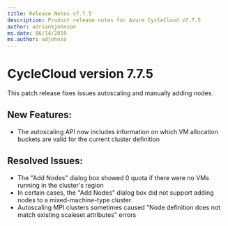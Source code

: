 ```yaml
---
title: Release Notes v7.7.5
description: Product release notes for Azure CycleCloud v7.7.5
author: adriankjohnson
ms.date: 06/14/2019
ms.author: adjohnso
---
```


# CycleCloud version 7.7.5

This patch release fixes issues autoscaling and manually adding nodes.

## New Features:
 * The autoscaling API now includes information on which VM allocation buckets are valid for the current cluster definition

## Resolved Issues:
 * The "Add Nodes" dialog box showed 0 quota if there were no VMs running in the cluster's region
 * In certain cases, the "Add Nodes" dialog box did not support adding nodes to a mixed-machine-type cluster
 * Autoscaling MPI clusters sometimes caused "Node definition does not match existing scaleset attributes" errors
